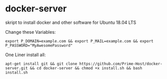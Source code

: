 # docker-server
skript to install docker and other software for Ubuntu 18.04 LTS


Change these Variables:
```
export P_DOMAIN=example.com && export P_MAIL=example.com && export P_PASSWORD="MyAwesomePassword"
```

One Liner install all:
```
apt-get install git && git clone https://github.com/Prime-Host/docker-server.git && cd docker-server && chmod +x install.sh && bash install.sh
```
